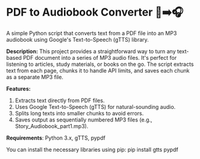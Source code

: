 # PDF to Audiobook Converter 📖➡️🎧
A simple Python script that converts text from a PDF file into an MP3 audiobook using Google's Text-to-Speech (gTTS) library.

**Description:**
This project provides a straightforward way to turn any text-based PDF document into a series of MP3 audio files. It's perfect for listening to articles, study materials, or books on the go. The script extracts text from each page, chunks it to handle API limits, and saves each chunk as a separate MP3 file.

**Features:**
1. Extracts text directly from PDF files.
2. Uses Google Text-to-Speech (gTTS) for natural-sounding audio.
3. Splits long texts into smaller chunks to avoid errors.
4. Saves output as sequentially numbered MP3 files (e.g., Story_Audiobook_part1.mp3).

**Requirements**:
Python 3.x, 
gTTS, 
pypdf

You can install the necessary libraries using pip:
pip install gtts pypdf
